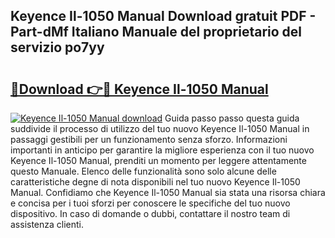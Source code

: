 ## Keyence Il-1050 Manual Download gratuit PDF - Part-dMf Italiano Manuale del proprietario del servizio po7yy

# <h2><a href="http://dfgwqq.blite.top/?on=Keyence+Il-1050+Manual">🔗Download 👉🔴 Keyence Il-1050 Manual</a></h2>

[![Keyence Il-1050 Manual download](https://i.imgur.com/lujVjoI.png)](http://dfgwqq.blite.top/?on=Keyence+Il-1050+Manual)
Guida passo passo questa guida suddivide il processo di utilizzo del tuo nuovo Keyence Il-1050 Manual in passaggi gestibili per un funzionamento senza sforzo. Informazioni importanti in anticipo per garantire la migliore esperienza con il tuo nuovo Keyence Il-1050 Manual, prenditi un momento per leggere attentamente questo Manuale. Elenco delle funzionalità sono solo alcune delle caratteristiche degne di nota disponibili nel tuo nuovo Keyence Il-1050 Manual. Confidiamo che Keyence Il-1050 Manual sia stata una risorsa chiara e concisa per i tuoi sforzi per conoscere le specifiche del tuo nuovo dispositivo. In caso di domande o dubbi, contattare il nostro team di assistenza clienti.
